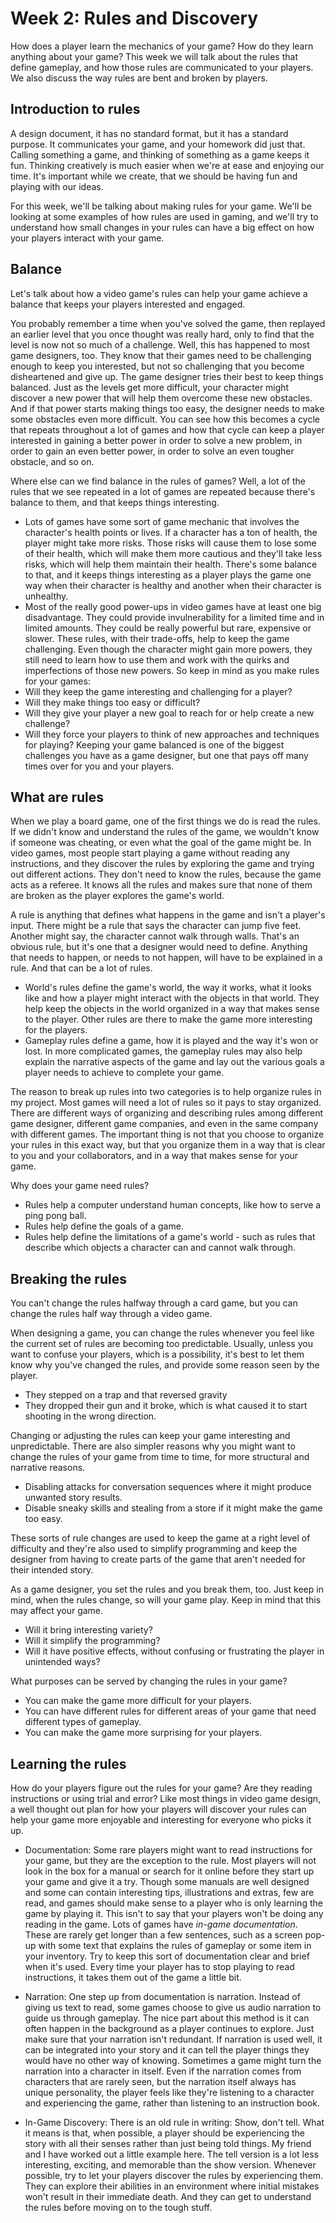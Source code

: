 # Week 2: Rules and Discovery
How does a player learn the mechanics of your game? How do they learn anything about your game? This week we will talk about the rules that define gameplay, and how those rules are communicated to your players. We also discuss the way rules are bent and broken by players.

## Introduction to rules

A design document, it has no standard format, but it has a standard purpose.
It communicates your game, and your homework did just that.
Calling something a game, and thinking of something as a game keeps it fun.
Thinking creatively is much easier when we're at ease and enjoying our time.
It's important while we create, that we should be having fun and
playing with our ideas.

For this week, we'll be talking about making rules for your game.
We'll be looking at some examples of how rules are used in gaming, and
we'll try to understand how small changes in your rules can have a big effect
on how your players interact with your game.

## Balance

Let's talk about how a video game's rules can help your game achieve a balance
that keeps your players interested and engaged.

You probably remember a time when you've solved the game,
then replayed an earlier level that you once thought was really hard,
only to find that the level is now not so much of a challenge.
Well, this has happened to most game designers, too.
They know that their games need to be challenging enough to keep you interested,
but not so challenging that you become disheartened and give up.
The game designer tries their best to keep things balanced.
Just as the levels get more difficult, your character might discover a new
power that will help them overcome these new obstacles.
And if that power starts making things too easy,
the designer needs to make some obstacles even more difficult.
You can see how this becomes a cycle that repeats throughout a lot of games and
how that cycle can keep a player interested in gaining a better power
in order to solve a new problem, in order to gain an even better power,
in order to solve an even tougher obstacle, and so on.

Where else can we find balance in the rules of games?
Well, a lot of the rules that we see repeated in a lot of games
are repeated because there's balance to them, and that keeps things interesting.
  * Lots of games have some sort of game mechanic that involves the character's health points or lives.
If a character has a ton of health, the player might take more risks. Those risks will cause them to lose some of their health, which will make them more cautious and they'll take less risks, which will help them maintain their health. There's some balance to that, and
it keeps things interesting as a player plays the game one way when their
character is healthy and another when their character is unhealthy.
  * Most of the really good power-ups in video games have at least one big disadvantage. They could provide invulnerability for a limited time and in limited amounts. They could be really powerful but rare, expensive or slower.
These rules, with their trade-offs, help to keep the game challenging.
Even though the character might gain more powers, they still need to learn how to
use them and work with the quirks and imperfections of those new powers.
So keep in mind as you make rules for your games: 
  * Will they keep the game interesting and challenging for a player?
  * Will they make things too easy or difficult?
  * Will they give your player a new goal to reach for or help create a new challenge?
  * Will they force your players to think of new approaches and techniques for playing?
Keeping your game balanced is one of the biggest challenges you have as a game
designer, but one that pays off many times over for you and your players.

## What are rules

When we play a board game, one of the first things we do is read the rules.
If we didn't know and understand the rules of the game, we wouldn't know if
someone was cheating, or even what the goal of the game might be.
In video games, most people start playing a game without reading any instructions,
and they discover the rules by exploring the game and trying out different actions.
They don't need to know the rules, because the game acts as a referee.
It knows all the rules and
makes sure that none of them are broken as the player explores the game's world.

A rule is anything that defines what happens in
the game and isn't a player's input.
There might be a rule that says the character can jump five feet.
Another might say, the character cannot walk through walls.
That's an obvious rule, but it's one that a designer would need to define.
Anything that needs to happen, or
needs to not happen, will have to be explained in a rule.
And that can be a lot of rules.
  * World's rules define the game's world, the way it works, what it looks like and how a player might interact with the objects in that world. They help keep the objects in the world organized in a way that
makes sense to the player. Other rules are there to make the game more interesting for the players.
  * Gameplay rules define a game, how it is played and the way it's won or lost. In more complicated games, the gameplay rules may also help explain the narrative aspects of the game and
lay out the various goals a player needs to achieve to complete your game.

The reason to break up rules into two categories is to help  organize rules in
my project. Most games will need a lot of rules so it pays to stay organized.
There are different ways of organizing and
describing rules among different game designer, different game companies,
and even in the same company with different games.
The important thing is not that you choose to organize your rules in this exact way,
but that you organize them in a way that is clear to you and your collaborators,
and in a way that makes sense for your game.

Why does your game need rules?

  * Rules help a computer understand human concepts, like how to serve a ping pong ball.
  * Rules help define the goals of a game.
  * Rules help define the limitations of a game's world - such as rules that describe which objects a character can and cannot walk through.


## Breaking the rules

You can't change the rules halfway through a card game,
but you can change the rules half way through a video game.

When designing a game, you can change the rules whenever you feel like the current
set of rules are becoming too predictable.
Usually, unless you want to confuse your players,
which is a possibility, it's best to let them know why you've changed the rules,
and provide some reason seen by the player.
  * They stepped on a trap and that reversed gravity
  * They dropped their gun and it broke, which is what caused it to start shooting in the wrong direction.


Changing or adjusting the rules can keep your game interesting and unpredictable.
There are also simpler reasons why you might want to change the rules of your
game from time to time, for more structural and narrative reasons.
  * Disabling attacks for conversation sequences where it might produce unwanted story results.
  * Disable sneaky skills and stealing from a store if it might make the game too easy.

These sorts of rule changes are used to keep the game
at a right level of difficulty and they're also used to simplify programming and
keep the designer from having to create parts of the game that aren't needed for
their intended story.

As a game designer, you set the rules and you break them, too.
Just keep in mind, when the rules change, so will your game play.
Keep in mind that this may affect your game.
  * Will it bring interesting variety?
  * Will it simplify the programming?
  * Will it have positive effects, without confusing or frustrating the player in unintended ways?

What purposes can be served by changing the rules in your game?
  * You can make the game more difficult for your players.
  * You can have different rules for different areas of your game that need different types of gameplay.
  * You can make the game more surprising for your players.

## Learning the rules

How do your players figure out the rules for your game? 
Are they reading instructions or using trial and error?
Like most things in video game design, a well thought out plan for
how your players will discover your rules can help your game more enjoyable and
interesting for everyone who picks it up.

  * Documentation: Some rare players might want to read instructions for your game, but
 they are the exception to the rule. Most players will not look in the box for a manual or search for
 it online before they start up your game and give it a try. Though some manuals are well designed and some can contain interesting tips, illustrations and extras, few are read, and
 games should make sense to a player who is only learning the game by playing it.
 This isn't to say that your players won't be doing any reading in the game.
 Lots of games have *in-game documentation*.
 These are rarely get longer than a few sentences, such as a screen pop-up with some text that explains the rules of gameplay or some item in your inventory.
 Try to keep this sort of documentation clear and brief when it's used.
 Every time your player has to stop playing to read instructions,
 it takes them out of the game a little bit.
 
  * Narration: One step up from documentation is narration.
 Instead of giving us text to read,  some games choose to give us audio narration to guide us through gameplay. The nice part about this method is it can often happen in the background as a player
 continues to explore. Just make sure that your narration isn't redundant.
 If narration is used well, it can be integrated into your story and
 it can tell the player things they would have no other way of knowing.
 Sometimes a game might turn the narration into a character in itself.
 Even if the narration comes from characters that are rarely seen, but
 the narration itself always has unique personality,
 the player feels like they're listening to a character and experiencing the game,
 rather than listening to an instruction book.
 
 * In-Game Discovery: There is an old rule in writing: Show, don't tell. 
 What it means is that, when possible, a player should be experiencing the story 
 with all their senses rather than just being told things.
 My friend and I have worked out a little example here.
 The tell version is a lot less interesting, exciting, and
 memorable than the show version.
 Whenever possible, try to let your players discover the rules by experiencing them.
 They can explore their abilities in an environment where initial mistakes won't
 result in their immediate death.
 And they can get to understand the rules before moving on to the tough stuff.
 
